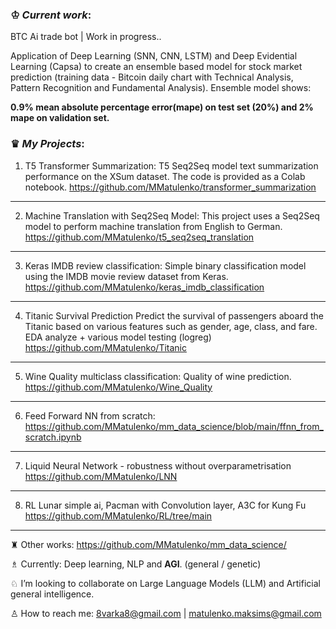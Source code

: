 ### ♔ *Current work*: 

BTC Ai trade bot | Work in progress..

  Application of Deep Learning (SNN, CNN, LSTM) and Deep Evidential Learning (Capsa) to create an ensemble based model for stock market prediction (training data - Bitcoin daily chart with Technical Analysis, Pattern Recognition and Fundamental Analysis). Ensemble model shows:

**0.9% mean absolute percentage error(mape) on test set (20%) and 
2% mape on validation set.**

###  ♛ *My Projects*:


 1) T5 Transformer Summarization: 
  T5 Seq2Seq model text summarization performance on the XSum dataset. The code is provided as a Colab notebook.
  https://github.com/MMatulenko/transformer_summarization
  
-------------
 2) Machine Translation with Seq2Seq Model:
  This project uses a Seq2Seq model to perform machine translation from English to German.
  https://github.com/MMatulenko/t5_seq2seq_translation

-------------
 3) Keras IMDB review classification:
  Simple binary classification model using the IMDB movie review dataset from Keras.
  https://github.com/MMatulenko/keras_imdb_classification

-------------
 4) Titanic Survival Prediction
  Predict the survival of passengers aboard the Titanic based on various features such as gender, age, class, and fare. EDA analyze + various model testing (logreg)
  https://github.com/MMatulenko/Titanic

-------------
 5) Wine Quality multiclass classification:
  Quality of wine prediction.
  https://github.com/MMatulenko/Wine_Quality

-------------
 6) Feed Forward NN from scratch:
  https://github.com/MMatulenko/mm_data_science/blob/main/ffnn_from_scratch.ipynb
  
-------------
7) Liquid Neural Network - robustness without overparametrisation
https://github.com/MMatulenko/LNN

-------------

8) RL Lunar simple ai, Pacman with Convolution layer, A3C for Kung Fu
https://github.com/MMatulenko/RL/tree/main

-------------

 ♜ Other works: https://github.com/MMatulenko/mm_data_science/


 ♗ Currently: Deep learning, NLP and ****AGI****. (general / genetic)

 ♘ I’m looking to collaborate on Large Language Models (LLM) and Artificial general intelligence.
 
 ♙ How to reach me: 8varka8@gmail.com | matulenko.maksims@gmail.com
